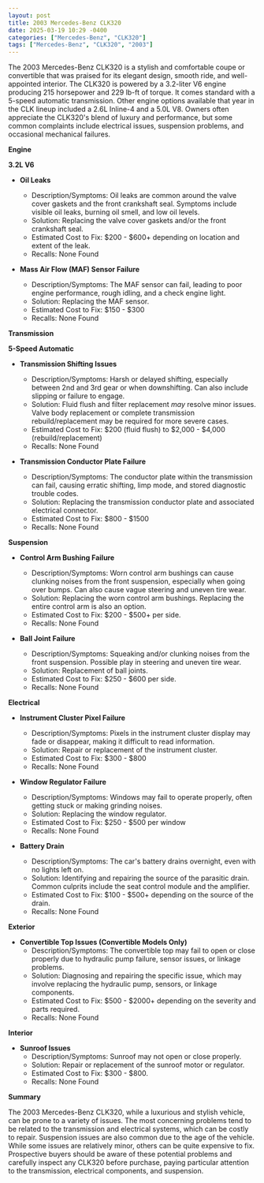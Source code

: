 ```yaml
---
layout: post
title: 2003 Mercedes-Benz CLK320
date: 2025-03-19 10:29 -0400
categories: ["Mercedes-Benz", "CLK320"]
tags: ["Mercedes-Benz", "CLK320", "2003"]
---
```

The 2003 Mercedes-Benz CLK320 is a stylish and comfortable coupe or convertible that was praised for its elegant design, smooth ride, and well-appointed interior. The CLK320 is powered by a 3.2-liter V6 engine producing 215 horsepower and 229 lb-ft of torque. It comes standard with a 5-speed automatic transmission. Other engine options available that year in the CLK lineup included a 2.6L Inline-4 and a 5.0L V8. Owners often appreciate the CLK320's blend of luxury and performance, but some common complaints include electrical issues, suspension problems, and occasional mechanical failures.

**Engine**

**3.2L V6**

* **Oil Leaks**
    * Description/Symptoms: Oil leaks are common around the valve cover gaskets and the front crankshaft seal. Symptoms include visible oil leaks, burning oil smell, and low oil levels.
    * Solution: Replacing the valve cover gaskets and/or the front crankshaft seal.
    * Estimated Cost to Fix: $200 - $600+ depending on location and extent of the leak.
    * Recalls: None Found

* **Mass Air Flow (MAF) Sensor Failure**
    * Description/Symptoms: The MAF sensor can fail, leading to poor engine performance, rough idling, and a check engine light.
    * Solution: Replacing the MAF sensor.
    * Estimated Cost to Fix: $150 - $300
    * Recalls: None Found

**Transmission**

**5-Speed Automatic**

* **Transmission Shifting Issues**
    * Description/Symptoms: Harsh or delayed shifting, especially between 2nd and 3rd gear or when downshifting. Can also include slipping or failure to engage.
    * Solution: Fluid flush and filter replacement *may* resolve minor issues. Valve body replacement or complete transmission rebuild/replacement may be required for more severe cases.
    * Estimated Cost to Fix: $200 (fluid flush) to $2,000 - $4,000 (rebuild/replacement)
    * Recalls: None Found

* **Transmission Conductor Plate Failure**
    * Description/Symptoms: The conductor plate within the transmission can fail, causing erratic shifting, limp mode, and stored diagnostic trouble codes.
    * Solution: Replacing the transmission conductor plate and associated electrical connector.
    * Estimated Cost to Fix: $800 - $1500
    * Recalls: None Found

**Suspension**

* **Control Arm Bushing Failure**
    * Description/Symptoms: Worn control arm bushings can cause clunking noises from the front suspension, especially when going over bumps. Can also cause vague steering and uneven tire wear.
    * Solution: Replacing the worn control arm bushings. Replacing the entire control arm is also an option.
    * Estimated Cost to Fix: $200 - $500+ per side.
    * Recalls: None Found

* **Ball Joint Failure**
    * Description/Symptoms: Squeaking and/or clunking noises from the front suspension. Possible play in steering and uneven tire wear.
    * Solution: Replacement of ball joints.
    * Estimated Cost to Fix: $250 - $600 per side.
    * Recalls: None Found

**Electrical**

* **Instrument Cluster Pixel Failure**
    * Description/Symptoms: Pixels in the instrument cluster display may fade or disappear, making it difficult to read information.
    * Solution: Repair or replacement of the instrument cluster.
    * Estimated Cost to Fix: $300 - $800
    * Recalls: None Found

* **Window Regulator Failure**
    * Description/Symptoms: Windows may fail to operate properly, often getting stuck or making grinding noises.
    * Solution: Replacing the window regulator.
    * Estimated Cost to Fix: $250 - $500 per window
    * Recalls: None Found

* **Battery Drain**
    * Description/Symptoms: The car's battery drains overnight, even with no lights left on.
    * Solution: Identifying and repairing the source of the parasitic drain. Common culprits include the seat control module and the amplifier.
    * Estimated Cost to Fix: $100 - $500+ depending on the source of the drain.
    * Recalls: None Found

**Exterior**

* **Convertible Top Issues (Convertible Models Only)**
    * Description/Symptoms: The convertible top may fail to open or close properly due to hydraulic pump failure, sensor issues, or linkage problems.
    * Solution: Diagnosing and repairing the specific issue, which may involve replacing the hydraulic pump, sensors, or linkage components.
    * Estimated Cost to Fix: $500 - $2000+ depending on the severity and parts required.
    * Recalls: None Found

**Interior**

* **Sunroof Issues**
    * Description/Symptoms: Sunroof may not open or close properly.
    * Solution: Repair or replacement of the sunroof motor or regulator.
    * Estimated Cost to Fix: $300 - $800.
    * Recalls: None Found

**Summary**

The 2003 Mercedes-Benz CLK320, while a luxurious and stylish vehicle, can be prone to a variety of issues. The most concerning problems tend to be related to the transmission and electrical systems, which can be costly to repair. Suspension issues are also common due to the age of the vehicle. While some issues are relatively minor, others can be quite expensive to fix. Prospective buyers should be aware of these potential problems and carefully inspect any CLK320 before purchase, paying particular attention to the transmission, electrical components, and suspension.


